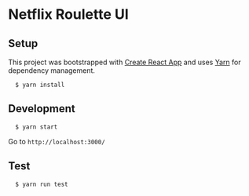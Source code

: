 # Netflix Roulette UI

## Setup

This project was bootstrapped with [Create React App](https://github.com/facebookincubator/create-react-app) and uses [Yarn](https://github.com/yarnpkg/yarn) for dependency management.

```
  $ yarn install
```

## Development

```
  $ yarn start
```

Go to `http://localhost:3000/`

## Test

```
  $ yarn run test
```
